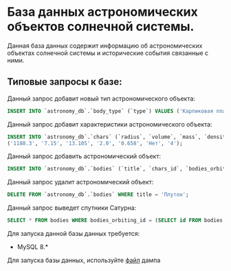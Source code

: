 # База данных астрономических объектов солнечной системы.

Данная база данных содержит информацию об астрономических объектах солнечной системы и исторические события связанные с ними.

## Типовые запросы к базе:

Данный запрос добавит новый тип астрономического объекта:
```sql
INSERT INTO `astronomy_db`.`body_type` (`type`) VALUES ('Карликовая планета');
```

Данный запрос добавит характеристики астрономического объекта:
```sql
INSERT INTO `astronomy_db`.`chars` (`radius`, `volume`, `mass`, `density`, `gravity`, `has_rings`, `body_type_id`) VALUES
('1188.3', '7.15', '13.105', '2.0', '0.658', 'Нет', '4');
```

Данный запрос добавить астрономический объект:
```sql
INSERT INTO `astronomy_db`.`bodies` (`title`, `chars_id`, `bodies_orbiting_id`) VALUES ('Плутон', '29', '1');
```

Данный запрос удалит астрономический объект:
```sql
DELETE FROM `astronomy_db`.`bodies` WHERE title = 'Плутон';
```

Данный запрос выведет спутники Сатурна:
```sql
SELECT * FROM bodies WHERE bodies_orbiting_id = (SELECT id FROM bodies WHERE title = 'Сатурн');
```

Для запуска данной базы данных требуется:
- MySQL 8.*

Для запуска базы данных, используйте [файл](https://github.com/TheHexReader/course_work_astronomy_db/blob/main/dump_astronomy_db.sql) дампа